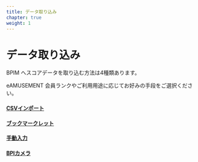```yaml
---
title: データ取り込み
chapter: true
weight: 1
---
```


# データ取り込み

BPIM へスコアデータを取り込む方法は4種類あります。

eAMUSEMENT 会員ランクやご利用用途に応じてお好みの手段をご選択ください。

#### [CSVインポート](./csv/)

#### [ブックマークレット](./bookmarklet/)

#### [手動入力](./texting/)

#### [BPIカメラ](./camera/)

